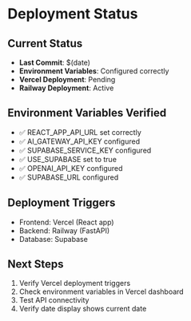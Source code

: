 # Deployment Status

## Current Status
- **Last Commit**: $(date)
- **Environment Variables**: Configured correctly
- **Vercel Deployment**: Pending
- **Railway Deployment**: Active

## Environment Variables Verified
- ✅ REACT_APP_API_URL set correctly
- ✅ AI_GATEWAY_API_KEY configured
- ✅ SUPABASE_SERVICE_KEY configured
- ✅ USE_SUPABASE set to true
- ✅ OPENAI_API_KEY configured
- ✅ SUPABASE_URL configured

## Deployment Triggers
- Frontend: Vercel (React app)
- Backend: Railway (FastAPI)
- Database: Supabase

## Next Steps
1. Verify Vercel deployment triggers
2. Check environment variables in Vercel dashboard
3. Test API connectivity
4. Verify date display shows current date 